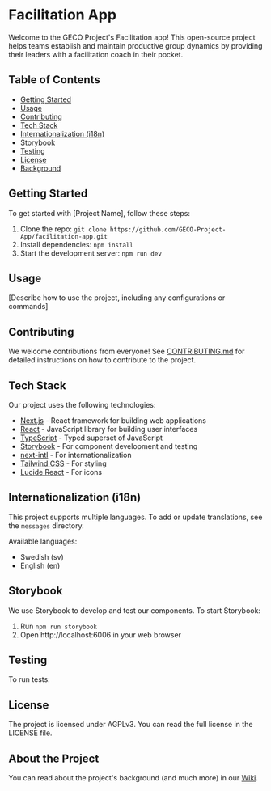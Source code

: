 # Facilitation App

Welcome to the GECO Project's Facilitation app! This open-source project helps teams establish and maintain productive group dynamics by providing their leaders with a facilitation coach in their pocket.

## Table of Contents

- [Getting Started](#getting-started)
- [Usage](#usage)
- [Contributing](#contributing)
- [Tech Stack](#tech-stack)
- [Internationalization (i18n)](#internationalization-i18n)
- [Storybook](#storybook)
- [Testing](#testing)
- [License](#license)
- [Background](#background)

## Getting Started

To get started with [Project Name], follow these steps:

1. Clone the repo: `git clone https://github.com/GECO-Project-App/facilitation-app.git`
2. Install dependencies: `npm install`
3. Start the development server: `npm run dev`

## Usage

[Describe how to use the project, including any configurations or commands]

## Contributing

We welcome contributions from everyone! See [CONTRIBUTING.md](CONTRIBUTING.md) for detailed instructions on how to contribute to the project.

## Tech Stack

Our project uses the following technologies:

- [Next.js](https://nextjs.org/docs) - React framework for building web applications
- [React](https://reactjs.org/docs/getting-started.html) - JavaScript library for building user interfaces
- [TypeScript](https://www.typescriptlang.org/docs/) - Typed superset of JavaScript
- [Storybook](https://storybook.js.org/docs/react/get-started/introduction) - For component development and testing
- [next-intl](https://next-intl-docs.vercel.app/) - For internationalization
- [Tailwind CSS](https://tailwindcss.com/docs) - For styling
- [Lucide React](https://lucide.dev/guide/packages/lucide-react) - For icons

## Internationalization (i18n)

This project supports multiple languages. To add or update translations, see the `messages` directory.

Available languages:

- Swedish (sv)
- English (en)

## Storybook

We use Storybook to develop and test our components. To start Storybook:

1. Run `npm run storybook`
2. Open http://localhost:6006 in your web browser

## Testing

To run tests:

## License

The project is licensed under AGPLv3. You can read the full license in the LICENSE file.

## About the Project

You can read about the project's background (and much more) in our [Wiki](https://github.com/GECO-Project-App/facilitation-app/wiki).
